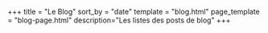 +++
title = "Le Blog"
sort_by = "date"
template = "blog.html"
page_template = "blog-page.html"
description="Les listes des posts de blog"
+++